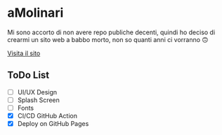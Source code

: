 # aMolinari

Mi sono accorto di non avere repo publiche decenti,
quindi ho deciso di crearmi un sito web a babbo morto,
non so quanti anni ci vorranno 🙃

[Visita il sito](https://andreamolinari.github.io/aMolinari/)

## ToDo List
- [ ] UI/UX Design
- [ ] Splash Screen
- [ ] Fonts
- [x] CI/CD GitHub Action
- [x] Deploy on GitHub Pages